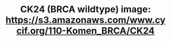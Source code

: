 ---
title: "CK24 (BRCA wildtype)
image: https://s3.amazonaws.com/www.cycif.org/110-Komen_BRCA/CK24"
layout: minerva-1-5 
exhibit: config-110-Komen_BRCA/CK24
---